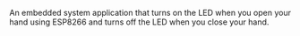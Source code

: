 An embedded system application that turns on the LED when you open your hand using ESP8266 and turns off the LED when you close your hand.

